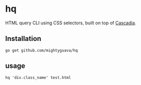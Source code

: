 # hq
HTML query CLI using CSS selectors, built on top of [Cascadia](https://github.com/andybalholm/cascadia).


## Installation

```
go get github.com/mightyguava/hq
```

## usage

```
hq 'div.class_name' test.html
```
